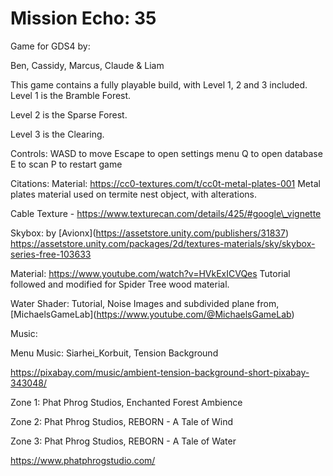 # Mission Echo: 35

Game for GDS4 by:

Ben, Cassidy, Marcus, Claude \& Liam



This game contains a fully playable build, with Level 1, 2 and 3 included.
Level 1 is the Bramble Forest. 

Level 2 is the Sparse Forest. 

Level 3 is the Clearing.



Controls:
WASD to move
Escape to open settings menu
Q to open database
E to scan
P to restart game





Citations:
Material: https://cc0-textures.com/t/cc0t-metal-plates-001 Metal plates material used on termite nest object, with alterations.



Cable Texture - https://www.texturecan.com/details/425/#google\_vignette



Skybox: by \[Avionx](https://assetstore.unity.com/publishers/31837) https://assetstore.unity.com/packages/2d/textures-materials/sky/skybox-series-free-103633



Material: https://www.youtube.com/watch?v=HVkExICVQes Tutorial followed and modified for Spider Tree wood material.



Water Shader: Tutorial, Noise Images and subdivided plane from, \[MichaelsGameLab](https://www.youtube.com/@MichaelsGameLab)



Music:



Menu Music: Siarhei\_Korbuit, Tension Background



https://pixabay.com/music/ambient-tension-background-short-pixabay-343048/



Zone 1: Phat Phrog Studios, Enchanted Forest Ambience 



Zone 2: Phat Phrog Studios, REBORN - A Tale of Wind



Zone 3: Phat Phrog Studios, REBORN - A Tale of Water



https://www.phatphrogstudio.com/

